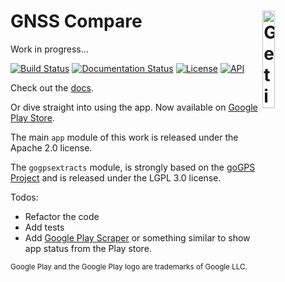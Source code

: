<h1> GNSS Compare <a href='https://play.google.com/store/apps/details?id=com.galfins.gnss_compare&pcampaignid=MKT-Other-global-all-co-prtnr-py-PartBadge-Mar2515-1'><img alt='Get it on Google Play' src='https://play.google.com/intl/en_us/badges/images/generic/en_badge_web_generic.png' width='20%' align='right'/></a> </h1>

Work in progress...

[![Build Status](https://travis-ci.org/TheGalfins/GNSS_Compare.svg?branch=master)](https://travis-ci.org/TheGalfins/GNSS_Compare) [![Documentation Status](https://readthedocs.org/projects/gnss-compare/badge/?version=latest)](https://gnss-compare.readthedocs.io/en/latest/?badge=latest) [![License](http://img.shields.io/:license-apache-blue.svg)](LICENSE.txt) [![API](https://img.shields.io/badge/API-24%2B-brightgreen.svg?style=flat)](https://android-arsenal.com/api?level=24)


Check out the [docs](https://gnss-compare.readthedocs.io).

Or dive straight into using the app. Now available on [Google Play Store](https://play.google.com/store/apps/details?id=com.galfins.gnss_compare).

The main ``app`` module of this work is released under the Apache 2.0 license.

The ``gogpsextracts`` module, is strongly based on the [goGPS Project](https://github.com/goGPS-Project/) and is released under the LGPL 3.0 license.

Todos:
- Refactor the code 
- Add tests
- Add [Google Play Scraper](https://github.com/facundoolano/google-play-scraper) or something similar to show app status from the Play store. 



<sup>Google Play and the Google Play logo are trademarks of Google LLC.</sup>

